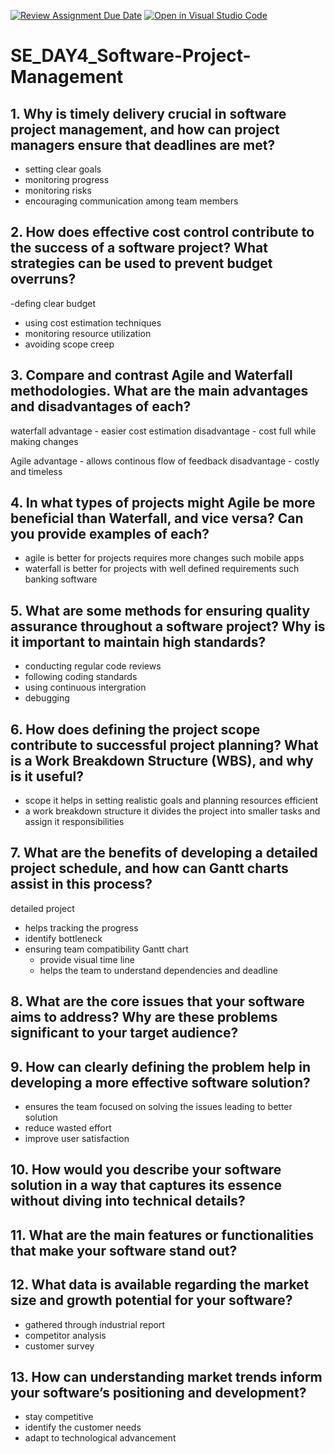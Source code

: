 [![Review Assignment Due Date](https://classroom.github.com/assets/deadline-readme-button-22041afd0340ce965d47ae6ef1cefeee28c7c493a6346c4f15d667ab976d596c.svg)](https://classroom.github.com/a/9pw6JKcu)
[![Open in Visual Studio Code](https://classroom.github.com/assets/open-in-vscode-2e0aaae1b6195c2367325f4f02e2d04e9abb55f0b24a779b69b11b9e10269abc.svg)](https://classroom.github.com/online_ide?assignment_repo_id=18560539&assignment_repo_type=AssignmentRepo)
# SE_DAY4_Software-Project-Management
## 1. Why is timely delivery crucial in software project management, and how can project managers ensure that deadlines are met?
- setting clear goals
- monitoring progress
- monitoring risks
- encouraging communication among team members 
## 2. How does effective cost control contribute to the success of a software project? What strategies can be used to prevent budget overruns?
-defing clear budget 
- using cost estimation techniques
- monitoring resource utilization
- avoiding scope creep
  
## 3. Compare and contrast Agile and Waterfall methodologies. What are the main advantages and disadvantages of each?
waterfall 
advantage - easier cost estimation 
disadvantage - cost full while making changes 

Agile
advantage - allows continous flow of feedback 
disadvantage - costly and timeless
## 4. In what types of projects might Agile be more beneficial than Waterfall, and vice versa? Can you provide examples of each?
- agile is better for projects requires more changes such mobile apps
- waterfall is better for projects with well defined requirements such banking software
  
## 5. What are some methods for ensuring quality assurance throughout a software project? Why is it important to maintain high standards?
- conducting regular code reviews
- following coding standards
- using continuous intergration
- debugging
  
## 6. How does defining the project scope contribute to successful project planning? What is a Work Breakdown Structure (WBS), and why is it useful?
- scope it helps in setting realistic goals and planning resources efficient
- a work breakdown structure it divides the project into smaller tasks and assign it responsibilities
  
## 7. What are the benefits of developing a detailed project schedule, and how can Gantt charts assist in this process?
detailed project 
- helps tracking the progress
- identify bottleneck
- ensuring team compatibility
  Gantt chart
  - provide visual time line
  - helps the team to understand dependencies and deadline
    
## 8. What are the core issues that your software aims to address? Why are these problems significant to your target audience?


## 9. How can clearly defining the problem help in developing a more effective software solution?
- ensures the team focused on solving the issues leading to better solution
- reduce wasted effort
- improve user satisfaction
  
## 10. How would you describe your software solution in a way that captures its essence without diving into technical details?

## 11. What are the main features or functionalities that make your software stand out?

## 12. What data is available regarding the market size and growth potential for your software?
- gathered through industrial report
- competitor analysis
- customer survey 
## 13. How can understanding market trends inform your software’s positioning and development?
- stay competitive
- identify the customer needs
- adapt to technological advancement 
